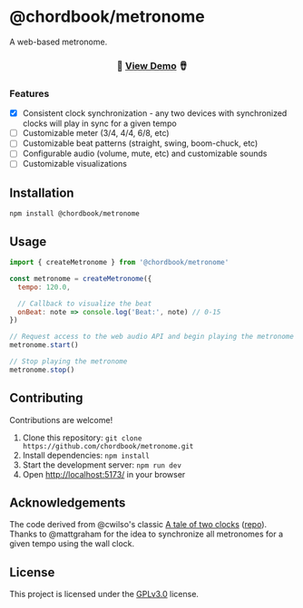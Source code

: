 # @chordbook/metronome

A web-based metronome.

<h3 align="center">🥁 <a href="https://chordbook.github.io/metronome/">View Demo</a> 🪘</h3>

### Features

* [x] Consistent clock synchronization - any two devices with synchronized clocks will play in sync for a given tempo
* [ ] Customizable meter (3/4, 4/4, 6/8, etc)
* [ ] Customizable beat patterns (straight, swing, boom-chuck, etc)
* [ ] Configurable audio (volume, mute, etc) and customizable sounds
* [ ] Customizable visualizations

## Installation

```console
npm install @chordbook/metronome
```

## Usage

```js
import { createMetronome } from '@chordbook/metronome'

const metronome = createMetronome({
  tempo: 120.0,

  // Callback to visualize the beat
  onBeat: note => console.log('Beat:', note) // 0-15
})

// Request access to the web audio API and begin playing the metronome
metronome.start()

// Stop playing the metronome
metronome.stop()
```

## Contributing

Contributions are welcome!

1. Clone this repository: `git clone https://github.com/chordbook/metronome.git`
2. Install dependencies: `npm install`
3. Start the development server: `npm run dev`
4. Open [http://localhost:5173/](http://localhost:5173/) in your browser

## Acknowledgements

The code derived from @cwilso's classic [A tale of two clocks](https://web.dev/articles/audio-scheduling) ([repo](https://github.com/cwilso/metronome)). Thanks to @mattgraham for the idea to synchronize all metronomes for a given tempo using the wall clock.

## License

This project is licensed under the [GPLv3.0](./LICENSE) license.
